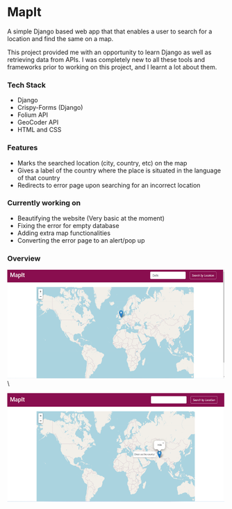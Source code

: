 # MapIt

A simple Django based web app that  that enables a user to 
search for a location and find the same on a map.


This project provided me with an opportunity to learn Django as well as retrieving data from APIs.
I was completely new to all these tools and frameworks prior to working on this project, and I learnt a lot
about them.

### Tech Stack
- Django
- Crispy-Forms (Django)
- Folium API
- GeoCoder API
- HTML and CSS


### Features

- Marks the searched location (city, country, etc) on the map
- Gives a label of the country where the place is situated in the language of that country
- Redirects to error page upon searching for an incorrect location

### Currently working on

- Beautifying the website (Very basic at the moment)
- Fixing the error for empty database
- Adding extra map functionalities 
- Converting the error page to an alert/pop up

### Overview

<img src="/assets/Searching.png" alt="Searching for location" style="height: 250px; width:500px;"/>\

<img src="/assets/SearchResult.png" alt="Search Result" style="height: 250px; width:500px;"/>


 